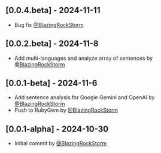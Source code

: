 ## [0.0.4.beta] - 2024-11-11

- Bug fix [@BlazingRockStorm](https://github.com/BlazingRockStorm)

## [0.0.2.beta] - 2024-11-8

- Add multi-languages and analyze array of sentences by [@BlazingRockStorm](https://github.com/BlazingRockStorm)

## [0.0.1-beta] - 2024-11-6

- Add sentence analysis for Google Gemini and OpenAI by [@BlazingRockStorm](https://github.com/BlazingRockStorm)
- Push to RubyGem by [@BlazingRockStorm](https://github.com/BlazingRockStorm)

## [0.0.1-alpha] - 2024-10-30

- Initial commit by [@BlazingRockStorm](https://github.com/BlazingRockStorm)
